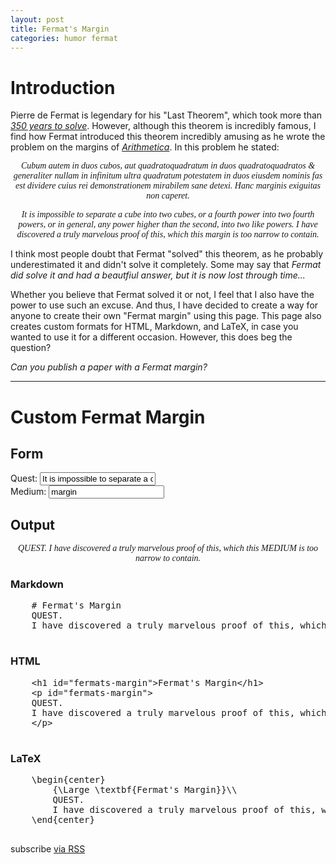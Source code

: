 ```yaml
---
layout: post
title: Fermat's Margin
categories: humor fermat
---
```


[comment]: Begin

# Introduction

Pierre de Fermat is legendary for his "Last Theorem", which took more than
*<a href="http://math.stanford.edu/~lekheng/flt/wiles.pdf" title="Wiles' Proof, which I should probably try reading someday, maybe.">350 years to solve</a>*.
However, although this theorem is incredibly famous, I find how Fermat introduced this theorem incredibly amusing as he wrote the problem on the margins of
*<a href="https://en.wikipedia.org/wiki/Arithmetica" title="Also on my list of books to read along with Euclid's Elements.">
Arithmetica</a>*. In this problem he stated:

<div title="It almost feels like a student wrote this on his homework...">
  <p align="center" style="font-style: italic;font-family: 'Times New Roman', Georgia, Serif;">
    Cubum autem in duos cubos, aut quadratoquadratum in duos quadratoquadratos & generaliter nullam in infinitum
    ultra quadratum potestatem in duos eiusdem nominis fas est dividere cuius rei demonstrationem mirabilem sane detexi.
    Hanc marginis exiguitas non caperet.
  </p>

  <p align="center" style="font-style: italic;font-family: 'Times New Roman', Georgia, Serif;">
    It is impossible to separate a cube into two cubes, or a fourth power into two fourth powers, or in general,
    any power higher than the second, into two like powers. I have discovered a truly marvelous proof of this,
    which this margin is too narrow to contain.
  </p>
</div>

I think most people doubt that Fermat "solved" this theorem, as he probably underestimated it and didn't solve it completely.
Some may say that
*<span title="If he halted doing it, does that mean he could've solved the halting problem?">
  Fermat did solve it and had a beautfiul answer, but it is now lost through time...</span>*

Whether you believe that Fermat solved it or not, I feel that I also have the power to use such an excuse.
And thus, I have decided to create a way for anyone to create their own "Fermat margin" using this page.
This page also creates custom formats for HTML, Markdown, and LaTeX, in case you wanted to use it for
a different occasion. However, this does beg the question?

*<span title="Wiles did it.">
Can you publish a paper with a Fermat margin?</span>*

------

# Custom Fermat Margin

## Form

<form>
  <div class="form-group">
    <label for="quest">Quest: </label>
    <input type="text" class="form-control input-lg" id="quest" value="It is impossible to separate a cube into two cubes, or a fourth power into two fourth powers, or in general, any power higher than the second, into two like powers">
  </div>
  <div class="form-group">
    <label for="medium">Medium: </label>
    <input type="text" class="form-control input-lg" id="medium" value="margin">
  </div>
</form>

## Output

<p align="center" style="font-style: italic;font-family: 'Times New Roman', Georgia, Serif;">
  <span class="quest-text">QUEST</span>. I have discovered a truly marvelous proof of this,
  which this <span class="medium-text">MEDIUM</span> is too narrow to contain.
</p>

<div class="row">
  <h3>Markdown</h3>

  <pre class="prettyprint prettyprinted lang-markdown" id="lang-markdown">
    # Fermat's Margin
    <span class="quest-text">QUEST</span>.
    I have discovered a truly marvelous proof of this, which this <span class="medium-text">MEDIUM</span> is too narrow to contain.
  </pre>
</div>

<div class="row">
  <h3>HTML</h3>

  <pre class="prettyprint lang-html" id="lang-html">
    &lt;h1 id="fermats-margin"&gt;Fermat's Margin&lt;/h1&gt;
    &lt;p id="fermats-margin"&gt;
    <span class="quest-text">QUEST</span>.
    I have discovered a truly marvelous proof of this, which this <span class="medium-text">MEDIUM</span> is too narrow to contain.
    &lt;/p&gt;
  </pre>
</div>

<div class="row">
  <h3>LaTeX</h3>

  <pre class="prettyprint prettyprinted lang-latex" id="lang-latex">
    \begin{center}
        {\Large \textbf{Fermat's Margin}}\\
        <span class="quest-text">QUEST</span>. 
        I have discovered a truly marvelous proof of this, which this <span class="medium-text">MEDIUM</span> is too narrow to contain.
    \end{center}
  </pre>
</div>

[comment]: Footer
<p class="rss-subscribe">subscribe <a href="{{ "/feed.xml" | prepend: site.baseurl }}">via RSS</a></p>

[comment]: Scripts
<script src="https://cdn.rawgit.com/google/code-prettify/master/loader/run_prettify.js"></script>
<script src="/js/fermat.js"></script>
